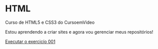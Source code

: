 # HTML
 Curso de HTML5 e CSS3 do CursoemVideo

 Estou aprendendo a criar sites e agora vou gerenciar meus repositórios!


 <a href="https://felipebotta.github.io/HTML/EXERCICIOS/EX001/index.html">Executar o exercicío 001</a>
